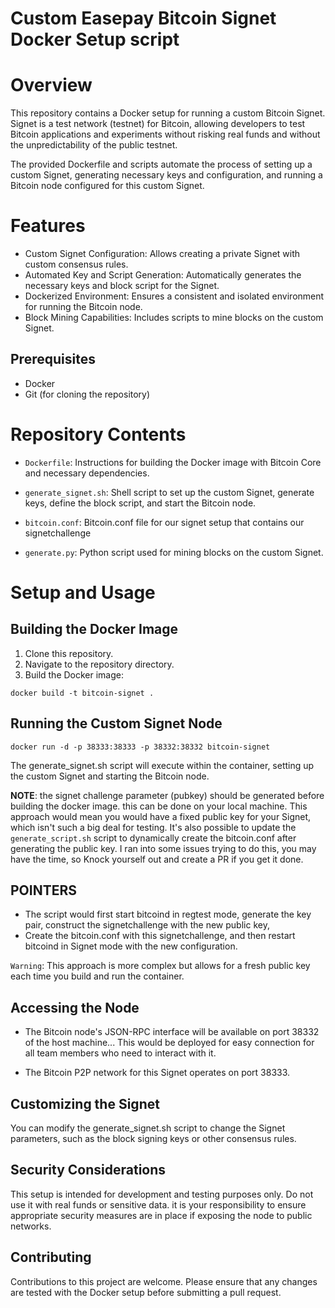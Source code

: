 # Custom Easepay Bitcoin Signet Docker Setup script

# Overview

This repository contains a Docker setup for running a custom Bitcoin Signet. Signet is a test network (testnet) for Bitcoin, allowing developers to test Bitcoin applications and experiments without risking real funds and without the unpredictability of the public testnet.

The provided Dockerfile and scripts automate the process of setting up a custom Signet, generating necessary keys and configuration, and running a Bitcoin node configured for this custom Signet.

# Features

* Custom Signet Configuration: Allows creating a private Signet with custom consensus rules.
* Automated Key and Script Generation: Automatically generates the necessary keys and block script for the Signet.
* Dockerized Environment: Ensures a consistent and isolated environment for running the Bitcoin node.
* Block Mining Capabilities: Includes scripts to mine blocks on the custom Signet.

## Prerequisites

* Docker
* Git (for cloning the repository)

# Repository Contents
* `Dockerfile`: Instructions for building the Docker image with Bitcoin Core and necessary dependencies.
* `generate_signet.sh`: Shell script to set up the custom Signet, generate keys, define the block script, and start the Bitcoin node.
* `bitcoin.conf`: Bitcoin.conf file for our signet setup that contains our signetchallenge

* `generate.py`: Python script used for mining blocks on the custom Signet.


# Setup and Usage

## Building the Docker Image

1. Clone this repository.
2. Navigate to the repository directory.
3. Build the Docker image:


```docker build -t bitcoin-signet .```

## Running the Custom Signet Node

```docker run -d -p 38333:38333 -p 38332:38332 bitcoin-signet```

The generate_signet.sh script will execute within the container, setting up the custom Signet and starting the Bitcoin node.

**NOTE**:  the signet challenge parameter (pubkey) should be generated before building
the docker image. this can be done on your local machine. This approach would mean you would have a fixed public key for your Signet, which isn't such a big deal for testing. It's also possible to update the `generate_script.sh` script to dynamically create the bitcoin.conf after generating the public key. I ran into some issues trying to do this, you may have the time, so Knock yourself out and create a PR if you get it done.

## POINTERS
* The script would first start bitcoind in regtest mode, generate the key pair, construct the signetchallenge with the new public key, 
* Create the bitcoin.conf with this signetchallenge, and then restart bitcoind in Signet mode with the new configuration.

`Warning`: This approach is more complex but allows for a fresh public key each time you build and run the container.

## Accessing the Node
* The Bitcoin node's JSON-RPC interface will be available on port 38332 of the host machine... This would be deployed for easy connection for all team members who need to interact with it. 

* The Bitcoin P2P network for this Signet operates on port 38333.

## Customizing the Signet
You can modify the generate_signet.sh script to change the Signet parameters, such as the block signing keys or other consensus rules.

## Security Considerations
This setup is intended for development and testing purposes only. Do not use it with real funds or sensitive data.
it is your responsibility to ensure appropriate security measures are in place if exposing the node to public networks.

## Contributing
Contributions to this project are welcome. Please ensure that any changes are tested with the Docker setup before submitting a pull request.
